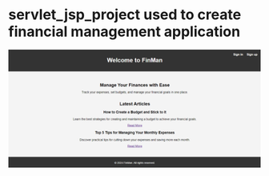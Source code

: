 # servlet_jsp_project used to create financial management application

![HOMEPAGE](demo_images/homepage.png)

